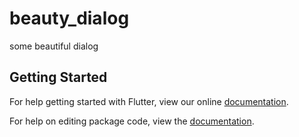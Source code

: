 # beauty_dialog

some beautiful dialog

## Getting Started

For help getting started with Flutter, view our online [documentation](https://flutter.io/).

For help on editing package code, view the [documentation](https://flutter.io/developing-packages/).

